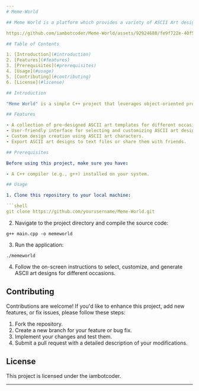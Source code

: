 ```yaml
---
# Meme-World

## Meme World is a platform which provides a variety of ASCII Art design for different occassions.

https://github.com/iambotcoder/Meme-World/assets/92924680/fe9f722e-40f5-4433-a395-825b4d20bfbd

## Table of Contents

1. [Introduction](#introduction)
2. [Features](#features)
3. [Prerequisites](#prerequisites)
4. [Usage](#usage)
5. [Contributing](#contributing)
6. [License](#license)

## Introduction

"Meme World" is a simple C++ project that leverages object-oriented programming (OOP) concepts to provide a platform for generating ASCII art designs for various occasions. Whether you need a birthday message, holiday greeting, or just want to have some fun with ASCII art, this project has you covered.

## Features

- A collection of pre-designed ASCII art templates for different occasions.
- User-friendly interface for selecting and customizing ASCII art designs.
- Custom design creation using ASCII art characters.
- Export ASCII art designs to text files or share them with friends.

## Prerequisites

Before using this project, make sure you have:

- A C++ compiler (e.g., g++) installed on your system.

## Usage

1. Clone this repository to your local machine:

```shell
git clone https://github.com/yourusername/Meme-World.git
```

2. Navigate to the project directory and compile the source code:

```shell
g++ main.cpp -o memeworld
```

3. Run the application:

```shell
./memeworld
```

4. Follow the on-screen instructions to select, customize, and generate ASCII art designs for different occasions.

## Contributing

Contributions are welcome! If you'd like to enhance this project, add new features, or fix issues, please follow these steps:

1. Fork the repository.
2. Create a new branch for your feature or bug fix.
3. Implement your changes and test them.
4. Submit a pull request with a detailed description of your modifications.

## License

This project is licensed under the iambotcoder.

---
```

